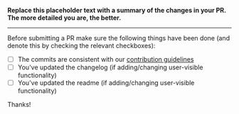 **Replace this placeholder text with a summary of the changes in your PR.
The more detailed you are, the better.**

-----------------

Before submitting a PR make sure the following things have been done (and denote this
by checking the relevant checkboxes):

- [ ] The commits are consistent with our [contribution guidelines](../CONTRIBUTING.md)
- [ ] You've updated the changelog (if adding/changing user-visible functionality)
- [ ] You've updated the readme (if adding/changing user-visible functionality)

Thanks!
